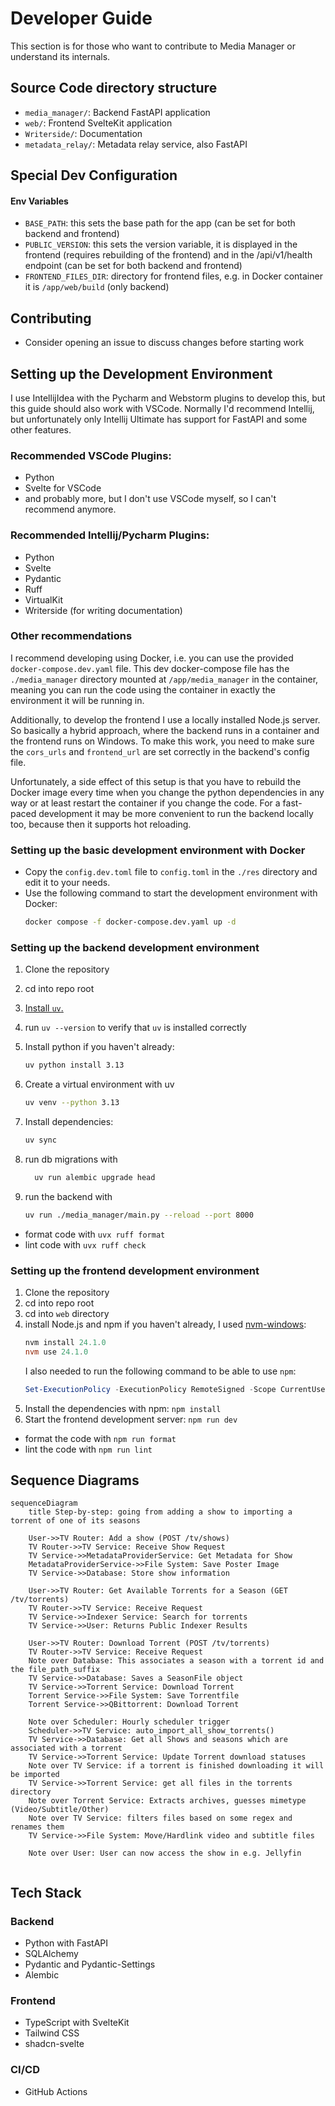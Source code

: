 # Developer Guide

This section is for those who want to contribute to Media Manager or understand its internals.

## Source Code directory structure

- `media_manager/`: Backend FastAPI application
- `web/`: Frontend SvelteKit application
- `Writerside/`: Documentation
- `metadata_relay/`: Metadata relay service, also FastAPI

## Special Dev Configuration

#### Env Variables

- `BASE_PATH`: this sets the base path for the app (can be set for both backend and frontend)
- `PUBLIC_VERSION`: this sets the version variable, it is displayed in the frontend (requires rebuilding of the
  frontend) and in the /api/v1/health endpoint (can be set for both backend and frontend)
- `FRONTEND_FILES_DIR`: directory for frontend files, e.g. in Docker container it is `/app/web/build` (only backend)

## Contributing

- Consider opening an issue to discuss changes before starting work

## Setting up the Development Environment

I use IntellijIdea with the Pycharm and Webstorm plugins to develop this, but this guide should also work with VSCode.
Normally I'd recommend Intellij, but unfortunately only Intellij Ultimate has support for FastAPI and some other
features.

### Recommended VSCode Plugins:

- Python
- Svelte for VSCode
- and probably more, but I don't use VSCode myself, so I can't recommend anymore.

### Recommended Intellij/Pycharm Plugins:

- Python
- Svelte
- Pydantic
- Ruff
- VirtualKit
- Writerside (for writing documentation)

### Other recommendations

I recommend developing using Docker, i.e. you can use the provided `docker-compose.dev.yaml` file. This dev
docker-compose file has the `./media_manager` directory mounted at `/app/media_manager` in the container, meaning you
can run the code using the container in exactly the environment it will be running in.

Additionally, to develop the frontend I use a locally installed Node.js server. So basically a hybrid approach, where
the backend runs in a container and the frontend runs on Windows. To make this work, you need to make sure the
`cors_urls` and `frontend_url` are set correctly in the backend's config file.

Unfortunately, a side effect of this setup is that you have to rebuild the Docker image every time when you change the
python dependencies in any way or at least restart the container if you change the code. For a fast-paced development it
may be more convenient to run the backend locally too, because then it supports hot reloading.

### Setting up the basic development environment with Docker

- Copy the `config.dev.toml` file to `config.toml` in the `./res` directory and edit it to your needs.
- Use the following command to start the development environment with Docker:
    ```bash
    docker compose -f docker-compose.dev.yaml up -d
    ```

### Setting up the backend development environment

1. Clone the repository
2. cd into repo root
3. [Install `uv`.](https://docs.astral.sh/uv/getting-started/installation/)
4. run `uv --version` to verify that `uv` is installed correctly
5. Install python if you haven't already:
    ```bash
    uv python install 3.13
    ```
6. Create a virtual environment with uv
    ```bash
    uv venv --python 3.13
    ```

7. Install dependencies:
    ```bash
    uv sync
    ```

8. run db migrations with
    ```bash
      uv run alembic upgrade head
   ```

9. run the backend with
    ```bash
    uv run ./media_manager/main.py --reload --port 8000
    ```

- format code with `uvx ruff format`
- lint code with `uvx ruff check`

### Setting up the frontend development environment

1. Clone the repository
2. cd into repo root
3. cd into `web` directory
4. install Node.js and npm if you haven't already, I
   used [nvm-windows](https://github.com/coreybutler/nvm-windows?tab=readme-ov-file):
    ```powershell
    nvm install 24.1.0
    nvm use 24.1.0
    ```
   I also needed to run the following command to be able to use `npm`:
   ```powershell
   Set-ExecutionPolicy -ExecutionPolicy RemoteSigned -Scope CurrentUser
   ```
5. Install the dependencies with npm: `npm install`
6. Start the frontend development server: `npm run dev`

- format the code with `npm run format`
- lint the code with `npm run lint`

## Sequence Diagrams

```mermaid
sequenceDiagram
    title Step-by-step: going from adding a show to importing a torrent of one of its seasons
    
    User->>TV Router: Add a show (POST /tv/shows)
    TV Router->>TV Service: Receive Show Request
    TV Service->>MetadataProviderService: Get Metadata for Show
    MetadataProviderService->>File System: Save Poster Image
    TV Service->>Database: Store show information

    User->>TV Router: Get Available Torrents for a Season (GET /tv/torrents)
    TV Router->>TV Service: Receive Request
    TV Service->>Indexer Service: Search for torrents
    TV Service->>User: Returns Public Indexer Results

    User->>TV Router: Download Torrent (POST /tv/torrents)
    TV Router->>TV Service: Receive Request
    Note over Database: This associates a season with a torrent id and the file_path_suffix
    TV Service->>Database: Saves a SeasonFile object
    TV Service->>Torrent Service: Download Torrent
    Torrent Service->>File System: Save Torrentfile
    Torrent Service->>QBittorrent: Download Torrent

    Note over Scheduler: Hourly scheduler trigger
    Scheduler->>TV Service: auto_import_all_show_torrents()
    TV Service->>Database: Get all Shows and seasons which are associated with a torrent
    TV Service->>Torrent Service: Update Torrent download statuses
    Note over TV Service: if a torrent is finished downloading it will be imported
    TV Service->>Torrent Service: get all files in the torrents directory
    Note over Torrent Service: Extracts archives, guesses mimetype (Video/Subtitle/Other)
    Note over TV Service: filters files based on some regex and renames them
    TV Service->>File System: Move/Hardlink video and subtitle files

    Note over User: User can now access the show in e.g. Jellyfin


```

## Tech Stack

### Backend

- Python with FastAPI
- SQLAlchemy
- Pydantic and Pydantic-Settings
- Alembic

### Frontend

- TypeScript with SvelteKit
- Tailwind CSS
- shadcn-svelte

### CI/CD

- GitHub Actions
